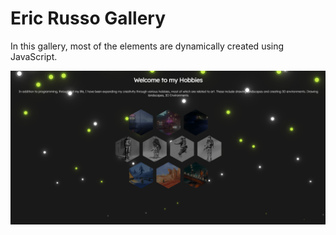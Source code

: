 # Eric Russo Gallery 


In this gallery, most of the elements are dynamically created using JavaScript.

![Gallery](/assets/galleryBackground.png)
